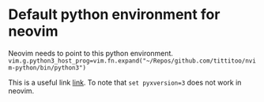 # Default python environment for neovim

Neovim needs to point to this python environment.
`vim.g.python3_host_prog=vim.fn.expand("~/Repos/github.com/tittitoo/nvim-python/bin/python3")`

This is a useful link [link](https://carakan.net/blog/2020/04/configuring-python3-on-neovim/).
To note that `set pyxversion=3` does not work in neovim.
